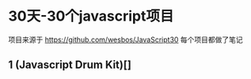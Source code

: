 # 30天-30个javascript项目
项目来源于 https://github.com/wesbos/JavaScript30 每个项目都做了笔记

## 1 (Javascript Drum Kit)[]

